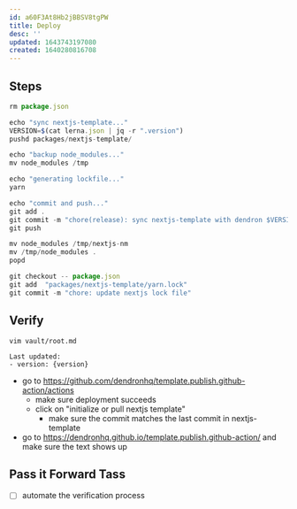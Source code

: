 ```yaml
---
id: a60F3At8Hb2jBBSV8tgPW
title: Deploy
desc: ''
updated: 1643743197080
created: 1640280816708
---
```



## Steps

```js
rm package.json

echo "sync nextjs-template..."
VERSION=$(cat lerna.json | jq -r ".version")
pushd packages/nextjs-template/

echo "backup node_modules..."
mv node_modules /tmp

echo "generating lockfile..."
yarn

echo "commit and push..."
git add .
git commit -m "chore(release): sync nextjs-template with dendron $VERSION"
git push

mv node_modules /tmp/nextjs-nm
mv /tmp/node_modules .
popd

git checkout -- package.json
git add  "packages/nextjs-template/yarn.lock"
git commit -m "chore: update nextjs lock file"
```

## Verify

```
vim vault/root.md

Last updated: 
- version: {version}
```

- go to https://github.com/dendronhq/template.publish.github-action/actions
    - make sure deployment succeeds
    - click on "initialize or pull nextjs template"
        - make sure the commit matches the last commit in nextjs-template
- go to https://dendronhq.github.io/template.publish.github-action/ and make sure the text shows up

## Pass it Forward Tass
- [ ] automate the verification process